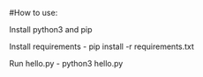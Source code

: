 #How to use:

Install python3 and pip

Install requirements - pip install -r requirements.txt

Run hello.py - python3 hello.py


